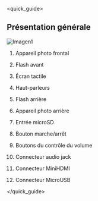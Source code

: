 <quick_guide> 

## Présentation générale

![Imagen1](http://static.energysistem.com/images/manuals/42238/55d31624c5499.jpg)

1. Appareil photo frontal

2. Flash avant

3. Écran tactile

4. Haut-parleurs

5. Flash arrière

6. Appareil photo arrière

7. Entrée microSD

8. Bouton marche/arrêt

9. Boutons du contrôle du volume

10. Connecteur audio jack

11. Connecteur MiniHDMI

12. Connecteur MicroUSB

</quick_guide>
